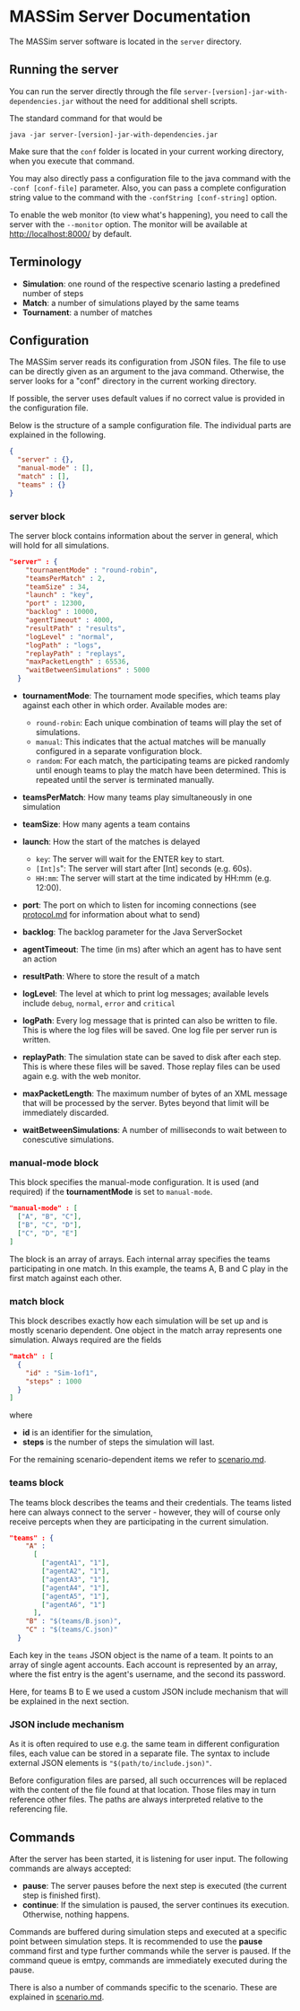 # MASSim Server Documentation

The MASSim server software is located in the `server` directory.

## Running the server

You can run the server directly through the file
`server-[version]-jar-with-dependencies.jar` without the need for additional
shell scripts.

The standard command for that would be

`java -jar server-[version]-jar-with-dependencies.jar`

Make sure that the `conf` folder is located in your current working directory,
when you execute that command.

You may also directly pass a configuration file to the java command with the
`-conf [conf-file]` parameter. Also, you can pass a complete configuration
string value to the command with the `-confString [conf-string]` option.

To enable the web monitor (to view what's happening), you need to call the
server with the `--monitor` option.
The monitor will be available at [http://localhost:8000/](http://localhost:8000/) by default.

## Terminology

* __Simulation__: one round of the respective scenario lasting a predefined number of steps
* __Match__: a number of simulations played by the same teams
* __Tournament__: a number of matches

## Configuration

The MASSim server reads its configuration from JSON files. The file to use can
be directly given as an argument to the java command. Otherwise, the server
looks for a "conf" directory in the current working directory.

If possible, the server uses default values if no correct value is provided in the configuration file.

Below is the structure of a sample configuration file. The individual parts are
explained in the following.

```JSON
{
  "server" : {},
  "manual-mode" : [],
  "match" : [],
  "teams" : {}
}
```

### server block

The server block contains information about the server in general, which will hold for all simulations.

```JSON
"server" : {
    "tournamentMode" : "round-robin",
    "teamsPerMatch" : 2,
    "teamSize" : 34,
    "launch" : "key",
    "port" : 12300,
    "backlog" : 10000,
    "agentTimeout" : 4000,
    "resultPath" : "results",
    "logLevel" : "normal",
    "logPath" : "logs",
    "replayPath" : "replays",
    "maxPacketLength" : 65536,
    "waitBetweenSimulations" : 5000
  }
```

* __tournamentMode__: The tournament mode specifies, which teams play against each other in which order. Available modes are:
  * `round-robin`: Each unique combination of teams will play the set of simulations.
  * `manual`: This indicates that the actual matches will be manually configured in a separate vonfiguration block.
  * `random`: For each match, the participating teams are picked randomly until enough teams to play the match have been determined. This is repeated until the server is terminated manually.

* __teamsPerMatch__: How many teams play simultaneously in one simulation
* __teamSize__: How many agents a team contains
* __launch__: How the start of the matches is delayed
  * `key`: The server will wait for the ENTER key to start.
  * `[Int]s`": The server will start after [Int] seconds (e.g. 60s).
  * `HH:mm`: The server will start at the time indicated by HH:mm (e.g. 12:00).

* __port__: The port on which to listen for incoming connections (see [protocol.md](protocol.md) for information about what to send)

* __backlog__: The backlog parameter for the Java ServerSocket

* __agentTimeout__: The time (in ms) after which an agent has to have sent an action

* __resultPath__: Where to store the result of a match

* __logLevel__: The level at which to print log messages; available levels include `debug`, `normal`, `error` and `critical`

* __logPath__: Every log message that is printed can also be written to file. This is where the log files will be saved. One log file per server run is written.

* __replayPath__: The simulation state can be saved to disk after each step. This is where these files will be saved. Those replay files can be used again e.g. with the web monitor.

* __maxPacketLength__: The maximum number of bytes of an XML message that will be processed by the server. Bytes beyond that limit will be immediately discarded.

* __waitBetweenSimulations__: A number of milliseconds to wait between to conescutive simulations.

### manual-mode block

This block specifies the manual-mode configuration. It is used (and required) if the __tournamentMode__ is set to `manual-mode`.

```JSON
"manual-mode" : [
  ["A", "B", "C"],
  ["B", "C", "D"],
  ["C", "D", "E"]
]
```

The block is an array of arrays. Each internal array specifies the teams participating in one match.
In this example, the teams A, B and C play in the first match against each other.

### match block

This block describes exactly how each simulation will be set up and is mostly scenario dependent. One object in the match array represents one simulation.
Always required are the fields

```JSON
"match" : [
  {
    "id" : "Sim-1of1",
    "steps" : 1000
  }
]
```

where

* __id__ is an identifier for the simulation,
* __steps__ is the number of steps the simulation will last.

For the remaining scenario-dependent items we refer to [scenario.md](scenario.md).

### teams block

The teams block describes the teams and their credentials. The teams listed here can always connect to the server - however, they will of course only receive percepts when they are participating in the current simulation.

```JSON
"teams" : {
    "A" :
      [
        ["agentA1", "1"],
        ["agentA2", "1"],
        ["agentA3", "1"],
        ["agentA4", "1"],
        ["agentA5", "1"],
        ["agentA6", "1"]
      ],
    "B" : "$(teams/B.json)",
    "C" : "$(teams/C.json)"
  }
```

Each key in the ```teams``` JSON object is the name of a team. It points to an array of single agent accounts. Each account is represented by an array, where the fist entry is the agent's username, and the second its password.

Here, for teams B to E we used a custom JSON include mechanism that will be explained in the next section.

### JSON include mechanism

As it is often required to use e.g. the same team in different configuration files, each value can be stored in a separate file. The syntax to include external JSON elements is ```"$(path/to/include.json)"```.

Before configuration files are parsed, all such occurrences will be replaced with the content of the file found at that location. Those files may in turn reference other files. The paths are always interpreted relative to the referencing file.

## Commands

After the server has been started, it is listening for user input. The following commands are always accepted:

* __pause__: The server pauses before the next step is executed (the current step is finished first).
* __continue__: If the simulation is paused, the server continues its execution. Otherwise, nothing happens.

Commands are buffered during simulation steps and executed at a specific point between simulation steps. It is recommended to use the __pause__ command first and type further commands while the server is paused. If the command queue is emtpy, commands are immediately executed during the pause.

There is also a number of commands specific to the scenario. These are explained in [scenario.md](scenario.md).
